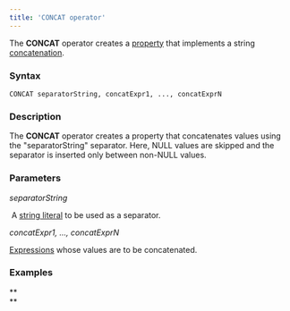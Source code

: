```yaml
---
title: 'CONCAT operator'
---
```


The **CONCAT** operator creates a [property](Properties.md) that implements a string [concatenation](String_operators_+_CONCAT_SUBSTRING_.md).

### Syntax

    CONCAT separatorString, concatExpr1, ..., concatExprN

### Description

The **CONCAT** operator creates a property that concatenates values using the "separatorString" separator. Here, NULL values are skipped and the separator is inserted only between non-NULL values.

### Parameters

*separatorString*

 A [string literal](Literals_35521071.html#Literals-strliteral) to be used as a separator.

*concatExpr1, ..., concatExprN*

[Expressions](Expression.md) whose values are to be concatenated.

### Examples



**  
**

  
